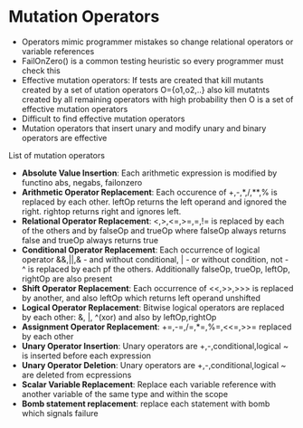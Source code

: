 #  Mutation Operators  
* Operators mimic programmer mistakes so change relational operators or variable references  
* FailOnZero() is a common testing heuristic so every programmer must check this  
* Effective mutation operators: If tests are created that kill mutants created by a set of utation operators O={o1,o2,..} also kill mutatnts created by all remaining operators with high probability then O is a set of effective mutation operators  
* Difficult to find effective mutation operators  
* Mutation operators that insert unary and modify unary and binary operators are effective  
  
List of mutation operators  
* **Absolute Value Insertion**: Each arithmetic expression is modified by functino abs, negabs, failonzero  
* **Arithmetic Operator Replacement**: Each occurence of +,-,*,/,**,% is replaced by each other. leftOp returns the left operand and ignored the right. rightop returns right and ignores left.  
* **Relational Operator Replacement**: <,>,<=,>=,=,!= is replaced by each of the others and by falseOp and trueOp where falseOp always returns false and trueOp always returns true  
* **Conditional Operator Replacement**: Each occurrence of logical operator &&,||,& - and without conditional, | - or without condition, not - ^ is replaced by each pf the others. Additionally falseOp, trueOp, leftOp, rightOp are also present  
* **Shift Operator Replacement**: Each occurrence of <<,>>,>>> is replaced by another, and also leftOp which returns left operand unshifted  
* **Logical Operator Replacement**: Bitwise logical operators are replaced by each other: &, |, ^(xor) and also by leftOp,rightOp  
* **Assignment Operator Replacement**: +=,-=,/=,*=,%=,<<=,>>= replaced by each other  
* **Unary Operator Insertion**: Unary operators are +,-,conditional,logical ~ is inserted before each expression  
* **Unary Operator Deletion**: Unary operators are +,-,conditional,logical ~ are deleted from ecpressions  
* **Scalar Variable Replacement**: Replace each variable reference with another variable of the same type and within the scope  
* **Bomb statement replacement**: replace each statement with bomb which signals failure  
  
  
 
